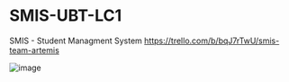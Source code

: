# SMIS-UBT-LC1
SMIS - Student Managment System
https://trello.com/b/bqJ7rTwU/smis-team-artemis


![image](https://user-images.githubusercontent.com/62956581/163800077-81b886b0-c726-4175-8fad-04e229a0cf8f.png)
